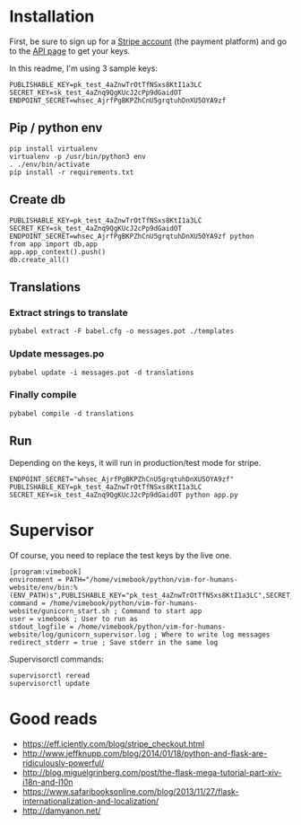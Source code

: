 # Installation

First, be sure to sign up for a [Stripe account](https://stripe.com/) (the payment platform) and go to the [API page](https://dashboard.stripe.com/account/apikeys) to get your keys.

In this readme, I'm using 3 sample keys:

    PUBLISHABLE_KEY=pk_test_4aZnwTrOtTfNSxs8KtI1a3LC
    SECRET_KEY=sk_test_4aZnq9QgKUcJ2cPp9dGaidOT
    ENDPOINT_SECRET=whsec_AjrfPgBKPZhCnU5grqtuhDnXU5OYA9zf

## Pip / python env

    pip install virtualenv
    virtualenv -p /usr/bin/python3 env
    . ./env/bin/activate
    pip install -r requirements.txt

## Create db

    PUBLISHABLE_KEY=pk_test_4aZnwTrOtTfNSxs8KtI1a3LC SECRET_KEY=sk_test_4aZnq9QgKUcJ2cPp9dGaidOT ENDPOINT_SECRET=whsec_AjrfPgBKPZhCnU5grqtuhDnXU5OYA9zf python
    from app import db,app
    app.app_context().push()
    db.create_all()

## Translations

### Extract strings to translate

    pybabel extract -F babel.cfg -o messages.pot ./templates

### Update messages.po

    pybabel update -i messages.pot -d translations

### Finally compile

    pybabel compile -d translations

## Run

Depending on the keys, it will run in production/test mode for stripe.

    ENDPOINT_SECRET="whsec_AjrfPgBKPZhCnU5grqtuhDnXU5OYA9zf" PUBLISHABLE_KEY=pk_test_4aZnwTrOtTfNSxs8KtI1a3LC SECRET_KEY=sk_test_4aZnq9QgKUcJ2cPp9dGaidOT python app.py

# Supervisor

Of course, you need to replace the test keys by the live one.

    [program:vimebook]
    environment = PATH="/home/vimebook/python/vim-for-humans-website/env/bin:%(ENV_PATH)s",PUBLISHABLE_KEY="pk_test_4aZnwTrOtTfNSxs8KtI1a3LC",SECRET_KEY="sk_test_4aZnq9QgKUcJ2cPp9dGaidOT",ENDPOINT_SECRET="whsec_AjrfPgBKPZhCnU5grqtuhDnXU5OYA9zf"
    command = /home/vimebook/python/vim-for-humans-website/gunicorn_start.sh ; Command to start app
    user = vimebook ; User to run as
    stdout_logfile = /home/vimebook/python/vim-for-humans-website/log/gunicorn_supervisor.log ; Where to write log messages
    redirect_stderr = true ; Save stderr in the same log

Supervisorctl commands:

    supervisorctl reread
    supervisorctl update

# Good reads

- https://eff.iciently.com/blog/stripe_checkout.html
- http://www.jeffknupp.com/blog/2014/01/18/python-and-flask-are-ridiculously-powerful/
- http://blog.miguelgrinberg.com/post/the-flask-mega-tutorial-part-xiv-i18n-and-l10n
- https://www.safaribooksonline.com/blog/2013/11/27/flask-internationalization-and-localization/
- http://damyanon.net/
